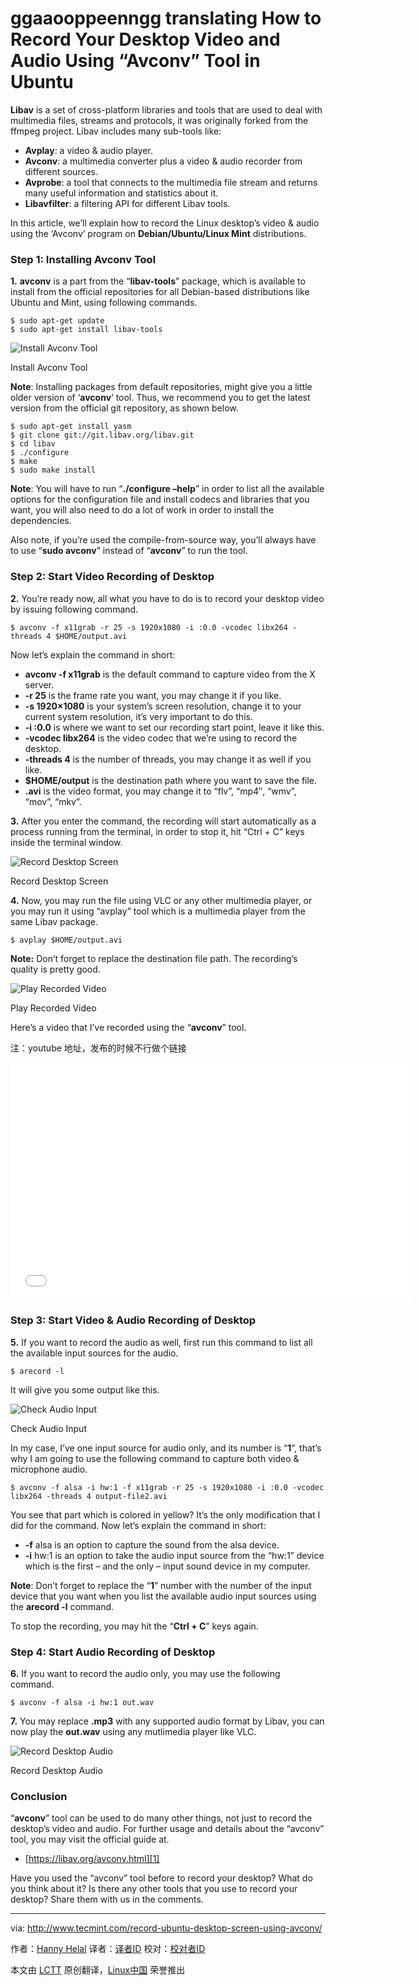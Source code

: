 ggaaooppeenngg translating
How to Record Your Desktop Video and Audio Using “Avconv” Tool in Ubuntu
================================================================================
**Libav** is a set of cross-platform libraries and tools that are used to deal with multimedia files, streams and protocols, it was originally forked from the ffmpeg project. Libav includes many sub-tools like:

- **Avplay**: a video & audio player.
- **Avconv**: a multimedia converter plus a video & audio recorder from different sources.
- **Avprobe**: a tool that connects to the multimedia file stream and returns many useful information and statistics about it.
- **Libavfilter**: a filtering API for different Libav tools.

In this article, we’ll explain how to record the Linux desktop’s video & audio using the ‘Avconv’ program on **Debian/Ubuntu/Linux Mint** distributions.

### Step 1: Installing Avconv Tool ###

**1.** **avconv** is a part from the “**libav-tools**” package, which is available to install from the official repositories for all Debian-based distributions like Ubuntu and Mint, using following commands.

    $ sudo apt-get update
    $ sudo apt-get install libav-tools

![Install Avconv Tool](http://www.tecmint.com/wp-content/uploads/2014/11/Install-avconv-tool.jpeg)

Install Avconv Tool

**Note**: Installing packages from default repositories, might give you a little older version of ‘**avconv**‘ tool. Thus, we recommend you to get the latest version from the official git repository, as shown below.

    $ sudo apt-get install yasm
    $ git clone git://git.libav.org/libav.git
    $ cd libav
    $ ./configure
    $ make
    $ sudo make install

**Note**: You will have to run “**./configure –help**” in order to list all the available options for the configuration file and install codecs and libraries that you want, you will also need to do a lot of work in order to install the dependencies.

Also note, if you’re used the compile-from-source way, you’ll always have to use “**sudo avconv**” instead of “**avconv**” to run the tool.

### Step 2: Start Video Recording of Desktop ###

**2.** You’re ready now, all what you have to do is to record your desktop video by issuing following command.

    $ avconv -f x11grab -r 25 -s 1920x1080 -i :0.0 -vcodec libx264 -threads 4 $HOME/output.avi

Now let’s explain the command in short:

- **avconv -f x11grab** is the default command to capture video from the X server.
- **-r 25** is the frame rate you want, you may change it if you like.
- **-s 1920×1080** is your system’s screen resolution, change it to your current system resolution, it’s very important to do this.
- **-i :0.0** is where we want to set our recording start point, leave it like this.
- **-vcodec libx264** is the video codec that we’re using to record the desktop.
- **-threads 4** is the number of threads, you may change it as well if you like.
- **$HOME/output** is the destination path where you want to save the file.
- **.avi** is the video format, you may change it to “flv”, “mp4″, “wmv”, “mov”, “mkv”.

**3.** After you enter the command, the recording will start automatically as a process running from the terminal, in order to stop it, hit “Ctrl + C” keys inside the terminal window.

![Record Desktop Screen](http://www.tecmint.com/wp-content/uploads/2014/11/Record-Desktop-Screen.jpeg)

Record Desktop Screen

**4.** Now, you may run the file using VLC or any other multimedia player, or you may run it using “avplay” tool which is a multimedia player from the same Libav package.

    $ avplay $HOME/output.avi

**Note:** Don’t forget to replace the destination file path. The recording’s quality is pretty good.

![Play Recorded Video](http://www.tecmint.com/wp-content/uploads/2014/11/Play-Recorded-Video.jpeg)

Play Recorded Video

Here’s a video that I’ve recorded using the “**avconv**” tool.

注：youtube 地址，发布的时候不行做个链接
<iframe width="640" height="380" frameborder="0" allowfullscreen="allowfullscreen" src="//www.youtube.com/embed/g1FEh4wByGE"></iframe>

### Step 3: Start Video & Audio Recording of Desktop ###

**5.** If you want to record the audio as well, first run this command to list all the available input sources for the audio.

    $ arecord -l

It will give you some output like this.

![Check Audio Input](http://www.tecmint.com/wp-content/uploads/2014/11/Check-Audio-Input.png)

Check Audio Input

In my case, I’ve one input source for audio only, and its number is “**1**”, that’s why I am going to use the following command to capture both video & microphone audio.

    $ avconv -f alsa -i hw:1 -f x11grab -r 25 -s 1920x1080 -i :0.0 -vcodec libx264 -threads 4 output-file2.avi

You see that part which is colored in yellow? It’s the only modification that I did for the command. Now let’s explain the command in short:

- **-f** alsa is an option to capture the sound from the alsa device.
- **-i** hw:1 is an option to take the audio input source from the “hw:1” device which is the first – and the only – input sound device in my computer.

**Note**: Don’t forget to replace the “**1**” number with the number of the input device that you want when you list the available audio input sources using the **arecord -l** command.

To stop the recording, you may hit the “**Ctrl + C**” keys again.

### Step 4: Start Audio Recording of Desktop ###

**6.** If you want to record the audio only, you may use the following command.

    $ avconv -f alsa -i hw:1 out.wav

**7.** You may replace **.mp3** with any supported audio format by Libav, you can now play the **out.wav** using any mutlimedia player like VLC.

![Record Desktop Audio](http://www.tecmint.com/wp-content/uploads/2014/11/Record-Desktop-Audio.png)

Record Desktop Audio

### Conclusion ###

“**avconv**” tool can be used to do many other things, not just to record the desktop’s video and audio. For further usage and details about the “avconv” tool, you may visit the official guide at.

- [https://libav.org/avconv.html][1]

Have you used the “avconv” tool before to record your desktop? What do you think about it? Is there any other tools that you use to record your desktop? Share them with us in the comments.

--------------------------------------------------------------------------------

via: http://www.tecmint.com/record-ubuntu-desktop-screen-using-avconv/

作者：[Hanny Helal][a]
译者：[译者ID](https://github.com/译者ID)
校对：[校对者ID](https://github.com/校对者ID)

本文由 [LCTT](https://github.com/LCTT/TranslateProject) 原创翻译，[Linux中国](http://linux.cn/) 荣誉推出

[a]:http://www.tecmint.com/author/hannyhelal/
[1]:https://libav.org/avconv.html
